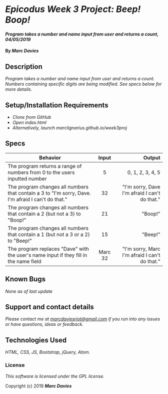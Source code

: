 # _Epicodus Week 3 Project: Beep! Boop!_

#### _Program takes a number and name input from user and returns a count, 04/05/2019_

#### By _**Marc Davies**_

## Description

_Program takes a number and name input from user and returns a count. Numbers containing specific digits are being modified. See specs below for more details._

## Setup/Installation Requirements

* _Clone from GitHub_
* _Open index.html_
* _Alternatively, launch marclignarius.github.io/week3proj_

## Specs

| Behavior | Input | Output |
| ------------- |:-------------:| -----:|
| The program returns a range of numbers from 0 to the users inputted number | 5 | 0, 1, 2, 3, 4, 5 |
| The program changes all numbers that contain a 3 to "I'm sorry, Dave. I'm afraid I can't do that." | 32 | "I'm sorry, Dave I'm afraid I can't do that." |
| The program changes all numbers that contain a 2 (but not a 3) to "Boop!" | 21 | "Boop!" |
| The program changes all numbers that contain a 1 (but not a 3 or a 2) to "Beep!" | 15 | "Beep!" |
| The program replaces "Dave" with the user's name input if they fill in the name field | Marc 32 | "I'm sorry, Marc I'm afraid I can't do that." |

## Known Bugs

_None as of last update_

## Support and contact details

_Please contact me at marcdaviesriot@gmail.com if you run into any issues or have questions, ideas or feedback._

## Technologies Used

_HTML, CSS, JS, Bootstrap, jQuery, Atom._

### License

*This software is licensed under the GPL license.*

Copyright (c) 2019 **_Marc Davies_**
